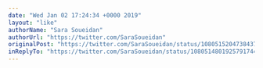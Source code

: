 ```yaml
---
date: "Wed Jan 02 17:24:34 +0000 2019"
layout: "like"
authorName: "Sara Soueidan"
authorUrl: "https://twitter.com/SaraSoueidan"
originalPost: "https://twitter.com/SaraSoueidan/status/1080515204738437126"
inReplyTo: "https://twitter.com/SaraSoueidan/status/1080514801925791744"
---
```

